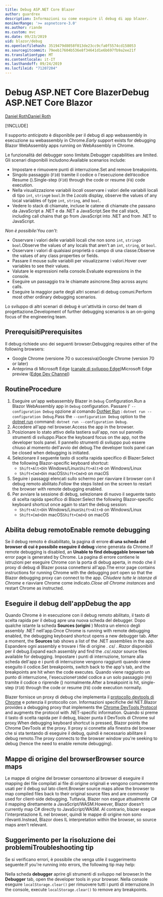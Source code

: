 ```yaml
---
title: Debug ASP.NET Core Blazer
author: guardrex
description: Informazioni su come eseguire il debug di app blazer.
monikerRange: '>= aspnetcore-3.0'
ms.author: riande
ms.custom: mvc
ms.date: 09/23/2019
uid: blazor/debug
ms.openlocfilehash: 3519479d8058f013de23cc9cfa0f5574cd158053
ms.sourcegitcommit: 79eeb17604b536e8f34641d1e6b697fb9a2ee21f
ms.translationtype: MT
ms.contentlocale: it-IT
ms.lasthandoff: 09/24/2019
ms.locfileid: "71207204"
---
```

# <a name="debug-aspnet-core-blazor"></a><span data-ttu-id="77c89-103">Debug ASP.NET Core Blazer</span><span class="sxs-lookup"><span data-stu-id="77c89-103">Debug ASP.NET Core Blazor</span></span>

[<span data-ttu-id="77c89-104">Daniel Roth</span><span class="sxs-lookup"><span data-stu-id="77c89-104">Daniel Roth</span></span>](https://github.com/danroth27)

[!INCLUDE[](~/includes/blazorwasm-preview-notice.md)]

<span data-ttu-id="77c89-105">Il supporto *anticipato* è disponibile per il debug di app webassembly in esecuzione su webassembly in Chrome.</span><span class="sxs-lookup"><span data-stu-id="77c89-105">*Early* support exists for debugging Blazor WebAssembly apps running on WebAssembly in Chrome.</span></span>

<span data-ttu-id="77c89-106">Le funzionalità del debugger sono limitate.</span><span class="sxs-lookup"><span data-stu-id="77c89-106">Debugger capabilities are limited.</span></span> <span data-ttu-id="77c89-107">Gli scenari disponibili includono:</span><span class="sxs-lookup"><span data-stu-id="77c89-107">Available scenarios include:</span></span>

* <span data-ttu-id="77c89-108">Impostare e rimuovere punti di interruzione.</span><span class="sxs-lookup"><span data-stu-id="77c89-108">Set and remove breakpoints.</span></span>
* <span data-ttu-id="77c89-109">Singolo passaggio (`F10`) tramite il codice o l'esecuzione del`F8`codice Resume ().</span><span class="sxs-lookup"><span data-stu-id="77c89-109">Single-step (`F10`) through the code or resume (`F8`) code execution.</span></span>
* <span data-ttu-id="77c89-110">Nella visualizzazione variabili *locali* osservare i valori delle variabili locali di tipo `int`, `string`e `bool`.</span><span class="sxs-lookup"><span data-stu-id="77c89-110">In the *Locals* display, observe the values of any local variables of type `int`, `string`, and `bool`.</span></span>
* <span data-ttu-id="77c89-111">Vedere lo stack di chiamate, incluse le catene di chiamate che passano da JavaScript a .NET e da .NET a JavaScript.</span><span class="sxs-lookup"><span data-stu-id="77c89-111">See the call stack, including call chains that go from JavaScript into .NET and from .NET to JavaScript.</span></span>

<span data-ttu-id="77c89-112">*Non è possibile*:</span><span class="sxs-lookup"><span data-stu-id="77c89-112">You *can't*:</span></span>

* <span data-ttu-id="77c89-113">Osservare i valori delle variabili locali che non sono `int`, `string`o `bool`.</span><span class="sxs-lookup"><span data-stu-id="77c89-113">Observe the values of any locals that aren't an `int`, `string`, or `bool`.</span></span>
* <span data-ttu-id="77c89-114">Osservare i valori di qualsiasi proprietà o campo di una classe.</span><span class="sxs-lookup"><span data-stu-id="77c89-114">Observe the values of any class properties or fields.</span></span>
* <span data-ttu-id="77c89-115">Passare il mouse sulle variabili per visualizzarne i valori.</span><span class="sxs-lookup"><span data-stu-id="77c89-115">Hover over variables to see their values.</span></span>
* <span data-ttu-id="77c89-116">Valutare le espressioni nella console.</span><span class="sxs-lookup"><span data-stu-id="77c89-116">Evaluate expressions in the console.</span></span>
* <span data-ttu-id="77c89-117">Eseguire un passaggio tra le chiamate asincrone.</span><span class="sxs-lookup"><span data-stu-id="77c89-117">Step across async calls.</span></span>
* <span data-ttu-id="77c89-118">Eseguire la maggior parte degli altri scenari di debug comuni.</span><span class="sxs-lookup"><span data-stu-id="77c89-118">Perform most other ordinary debugging scenarios.</span></span>

<span data-ttu-id="77c89-119">Lo sviluppo di altri scenari di debug è un'attività in corso del team di progettazione.</span><span class="sxs-lookup"><span data-stu-id="77c89-119">Development of further debugging scenarios is an on-going focus of the engineering team.</span></span>

## <a name="prerequisites"></a><span data-ttu-id="77c89-120">Prerequisiti</span><span class="sxs-lookup"><span data-stu-id="77c89-120">Prerequisites</span></span>

<span data-ttu-id="77c89-121">Il debug richiede uno dei seguenti browser:</span><span class="sxs-lookup"><span data-stu-id="77c89-121">Debugging requires either of the following browsers:</span></span>

* <span data-ttu-id="77c89-122">Google Chrome (versione 70 o successiva)</span><span class="sxs-lookup"><span data-stu-id="77c89-122">Google Chrome (version 70 or later)</span></span>
* <span data-ttu-id="77c89-123">Anteprima di Microsoft Edge ([canale di sviluppo Edge](https://www.microsoftedgeinsider.com))</span><span class="sxs-lookup"><span data-stu-id="77c89-123">Microsoft Edge preview ([Edge Dev Channel](https://www.microsoftedgeinsider.com))</span></span>

## <a name="procedure"></a><span data-ttu-id="77c89-124">Routine</span><span class="sxs-lookup"><span data-stu-id="77c89-124">Procedure</span></span>

1. <span data-ttu-id="77c89-125">Eseguire un'app webassembly Blazer in `Debug` Configuration.</span><span class="sxs-lookup"><span data-stu-id="77c89-125">Run a Blazor WebAssembly app in `Debug` configuration.</span></span> <span data-ttu-id="77c89-126">Passare l' `--configuration Debug` opzione al comando [DotNet Run](/dotnet/core/tools/dotnet-run) : `dotnet run --configuration Debug`.</span><span class="sxs-lookup"><span data-stu-id="77c89-126">Pass the `--configuration Debug` option to the [dotnet run](/dotnet/core/tools/dotnet-run) command: `dotnet run --configuration Debug`.</span></span>
1. <span data-ttu-id="77c89-127">Accedere all'app nel browser.</span><span class="sxs-lookup"><span data-stu-id="77c89-127">Access the app in the browser.</span></span>
1. <span data-ttu-id="77c89-128">Posizionare lo stato attivo della tastiera sull'app, non sul pannello strumenti di sviluppo.</span><span class="sxs-lookup"><span data-stu-id="77c89-128">Place the keyboard focus on the app, not the developer tools panel.</span></span> <span data-ttu-id="77c89-129">Il pannello strumenti di sviluppo può essere chiuso al momento dell'avvio del debug.</span><span class="sxs-lookup"><span data-stu-id="77c89-129">The developer tools panel can be closed when debugging is initiated.</span></span>
1. <span data-ttu-id="77c89-130">Selezionare il seguente tasto di scelta rapida specifico di Blazer:</span><span class="sxs-lookup"><span data-stu-id="77c89-130">Select the following Blazor-specific keyboard shortcut:</span></span>
   * <span data-ttu-id="77c89-131">`Shift+Alt+D`in Windows/Linux</span><span class="sxs-lookup"><span data-stu-id="77c89-131">`Shift+Alt+D` on Windows/Linux</span></span>
   * <span data-ttu-id="77c89-132">`Shift+Cmd+D`in macOS</span><span class="sxs-lookup"><span data-stu-id="77c89-132">`Shift+Cmd+D` on macOS</span></span>
1. <span data-ttu-id="77c89-133">Seguire i passaggi elencati sullo schermo per riavviare il browser con il debug remoto abilitato.</span><span class="sxs-lookup"><span data-stu-id="77c89-133">Follow the steps listed on the screen to restart the browser with remote debugging enabled.</span></span>
1. <span data-ttu-id="77c89-134">Per avviare la sessione di debug, selezionare di nuovo il seguente tasto di scelta rapida specifico di Blazer:</span><span class="sxs-lookup"><span data-stu-id="77c89-134">Select the following Blazor-specific keyboard shortcut once again to start the debug session:</span></span>
   * <span data-ttu-id="77c89-135">`Shift+Alt+D`in Windows/Linux</span><span class="sxs-lookup"><span data-stu-id="77c89-135">`Shift+Alt+D` on Windows/Linux</span></span>
   * <span data-ttu-id="77c89-136">`Shift+Cmd+D`in macOS</span><span class="sxs-lookup"><span data-stu-id="77c89-136">`Shift+Cmd+D` on macOS</span></span>

## <a name="enable-remote-debugging"></a><span data-ttu-id="77c89-137">Abilita debug remoto</span><span class="sxs-lookup"><span data-stu-id="77c89-137">Enable remote debugging</span></span>

<span data-ttu-id="77c89-138">Se il debug remoto è disabilitato, la pagina di errore **di una scheda del browser di cui è possibile eseguire il debug** viene generata da Chrome.</span><span class="sxs-lookup"><span data-stu-id="77c89-138">If remote debugging is disabled, an **Unable to find debuggable browser tab** error page is generated by Chrome.</span></span> <span data-ttu-id="77c89-139">La pagina di errore contiene le istruzioni per eseguire Chrome con la porta di debug aperta, in modo che il proxy di debug di Blazer possa connettersi all'app.</span><span class="sxs-lookup"><span data-stu-id="77c89-139">The error page contains instructions for running Chrome with the debugging port open so that the Blazor debugging proxy can connect to the app.</span></span> <span data-ttu-id="77c89-140">*Chiudere tutte le istanze di Chrome* e riavviare Chrome come indicato.</span><span class="sxs-lookup"><span data-stu-id="77c89-140">*Close all Chrome instances* and restart Chrome as instructed.</span></span>

## <a name="debug-the-app"></a><span data-ttu-id="77c89-141">Eseguire il debug dell'app</span><span class="sxs-lookup"><span data-stu-id="77c89-141">Debug the app</span></span>

<span data-ttu-id="77c89-142">Quando Chrome è in esecuzione con il debug remoto abilitato, il tasto di scelta rapida per il debug apre una nuova scheda del debugger. Dopo qualche istante la scheda **Sources (origini** ) Mostra un elenco degli assembly .NET nell'app.</span><span class="sxs-lookup"><span data-stu-id="77c89-142">Once Chrome is running with remote debugging enabled, the debugging keyboard shortcut opens a new debugger tab. After a moment, the **Sources** tab shows a list of the .NET assemblies in the app.</span></span> <span data-ttu-id="77c89-143">Espandere ogni assembly e trovare i file di origine *. cs*/ *. Razor* disponibili per il debug.</span><span class="sxs-lookup"><span data-stu-id="77c89-143">Expand each assembly and find the *.cs*/*.razor* source files available for debugging.</span></span> <span data-ttu-id="77c89-144">Impostare i punti di interruzione, tornare alla scheda dell'app e i punti di interruzione vengono raggiunti quando viene eseguito il codice.</span><span class="sxs-lookup"><span data-stu-id="77c89-144">Set breakpoints, switch back to the app's tab, and the breakpoints are hit when the code executes.</span></span> <span data-ttu-id="77c89-145">Quando viene raggiunto un punto di interruzione, l'esecuzione`F10`del codice a un solo passaggio (`F8`) tramite il codice o riprende () normalmente.</span><span class="sxs-lookup"><span data-stu-id="77c89-145">After a breakpoint is hit, single-step (`F10`) through the code or resume (`F8`) code execution normally.</span></span>

<span data-ttu-id="77c89-146">Blazer fornisce un proxy di debug che implementa il [protocollo devtools di Chrome](https://chromedevtools.github.io/devtools-protocol/) e potenzia il protocollo con. Informazioni specifiche del NET.</span><span class="sxs-lookup"><span data-stu-id="77c89-146">Blazor provides a debugging proxy that implements the [Chrome DevTools Protocol](https://chromedevtools.github.io/devtools-protocol/) and augments the protocol with .NET-specific information.</span></span> <span data-ttu-id="77c89-147">Quando si preme il tasto di scelta rapida per il debug, blazer punta il DevTools di Chrome sul proxy.</span><span class="sxs-lookup"><span data-stu-id="77c89-147">When debugging keyboard shortcut is pressed, Blazor points the Chrome DevTools at the proxy.</span></span> <span data-ttu-id="77c89-148">Il proxy si connette alla finestra del browser che si sta tentando di eseguire il debug, quindi è necessario abilitare il debug remoto.</span><span class="sxs-lookup"><span data-stu-id="77c89-148">The proxy connects to the browser window you're seeking to debug (hence the need to enable remote debugging).</span></span>

## <a name="browser-source-maps"></a><span data-ttu-id="77c89-149">Mappe di origine del browser</span><span class="sxs-lookup"><span data-stu-id="77c89-149">Browser source maps</span></span>

<span data-ttu-id="77c89-150">Le mappe di origine del browser consentono al browser di eseguire il mapping dei file compilati ai file di origine originali e vengono comunemente usati per il debug sul lato client.</span><span class="sxs-lookup"><span data-stu-id="77c89-150">Browser source maps allow the browser to map compiled files back to their original source files and are commonly used for client-side debugging.</span></span> <span data-ttu-id="77c89-151">Tuttavia, Blazer non esegue attualmente C# il mapping direttamente a JavaScript/WASM.</span><span class="sxs-lookup"><span data-stu-id="77c89-151">However, Blazor doesn't currently map C# directly to JavaScript/WASM.</span></span> <span data-ttu-id="77c89-152">Al contrario, blazer esegue l'interpretazione IL nel browser, quindi le mappe di origine non sono rilevanti.</span><span class="sxs-lookup"><span data-stu-id="77c89-152">Instead, Blazor does IL interpretation within the browser, so source maps aren't relevant.</span></span>

## <a name="troubleshooting-tip"></a><span data-ttu-id="77c89-153">Suggerimento per la risoluzione dei problemi</span><span class="sxs-lookup"><span data-stu-id="77c89-153">Troubleshooting tip</span></span>

<span data-ttu-id="77c89-154">Se si verificano errori, è possibile che venga utile il suggerimento seguente:</span><span class="sxs-lookup"><span data-stu-id="77c89-154">If you're running into errors, the following tip may help:</span></span>

<span data-ttu-id="77c89-155">Nella scheda **debugger** aprire gli strumenti di sviluppo nel browser.</span><span class="sxs-lookup"><span data-stu-id="77c89-155">In the **Debugger** tab, open the developer tools in your browser.</span></span> <span data-ttu-id="77c89-156">Nella console eseguire `localStorage.clear()` per rimuovere tutti i punti di interruzione.</span><span class="sxs-lookup"><span data-stu-id="77c89-156">In the console, execute `localStorage.clear()` to remove any breakpoints.</span></span>
